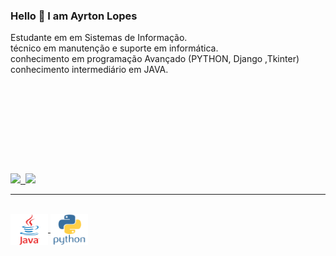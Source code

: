 ### Hello 👋 I am Ayrton Lopes

Estudante em em Sistemas de Informação. 
<br>
técnico em manutenção e suporte em informática.
<br>
conhecimento em programação Avançado (PYTHON, Django ,Tkinter)
<br>
conhecimento intermediário em JAVA.
<div>
  <a href="https://github.com/Ayrton54">
  <img height="160em" src="https://github-readme-stats.vercel.app/api?username=Ayrton54&amp;show_icons=true&amp;theme=tokyonight&amp;include_all_commits=true&amp;count_private=true" style="max-width: 100%;">
 
  <img height="160em" data-canonical-src="https://github-readme-stats.vercel.app/api/top-langs/?username=Ayrton54&amp;layout=compact&amp;langs_count=7&amp;theme=tokyonight" style="max-width: 100%;">
    <img height="160em" src="https://camo.githubusercontent.com/099738bcc62ed7c40553329658d809fe7869e209189d5d7709285b0710773b20/68747470733a2f2f6769746875622d726561646d652d73746174732e76657263656c2e6170702f6170692f746f702d6c616e67732f3f757365726e616d653d5765736c6579556c6973736573266c61796f75743d636f6d70616374266c616e67735f636f756e743d37267468656d653d746f6b796f6e69676874" data-canonical-src="[https://github-readme-stats.vercel.app/api/top-langs/?username=Ayrton54&amp](https://github-readme-stats.vercel.app/api/top-langs/?username=Ayrton54&amp;);layout=compact&amp;langs_count=7&amp;theme=tokyonight" style="max-width: 100%;">
</div>
  
__________________________________________________

<div style="display: inline_block"><br>
  <img align="center" alt="Wes-Java" height="50" width="60" src="https://github.com/devicons/devicon/blob/master/icons/java/java-original-wordmark.svg">
  <img align="center" alt="Wes-Python" height="50" width="60" src="https://github.com/devicons/devicon/blob/master/icons/python/python-original-wordmark.svg">
  
  
</div>



<!--
**Ayrton54/Ayrton54** is a ✨ _special_ ✨ repository because its `README.md` (this file) appears on your GitHub profile.


  


